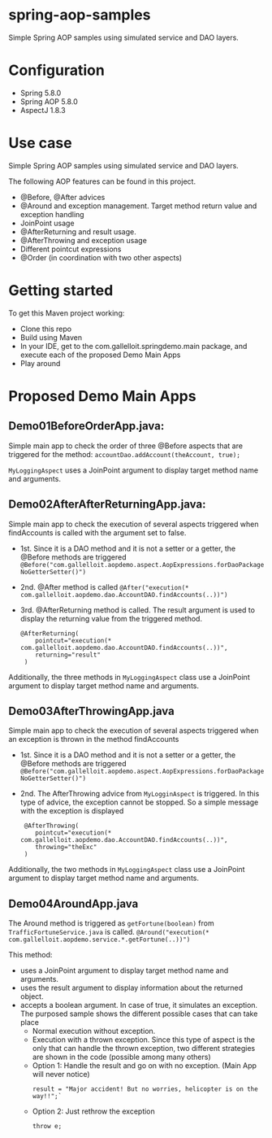 # spring-aop-samples
Simple Spring AOP samples using simulated service and DAO layers.

# Configuration

* Spring 5.8.0
* Spring AOP 5.8.0
* AspectJ 1.8.3

# Use case

Simple Spring AOP samples using simulated service and DAO layers.

The following AOP features can be found in this project.

 * @Before, @After advices
 * @Around and exception management. Target method return value and exception handling
 * JoinPoint usage
 * @AfterReturning and result usage.
 * @AfterThrowing and exception usage
 * Different pointcut expressions
 * @Order (in coordination with two other aspects)

# Getting started

To get this Maven project working:

* Clone this repo
* Build using Maven
* In your IDE, get to the com.gallelloit.springdemo.main package, and execute each of the proposed Demo Main Apps
* Play around
  
# Proposed Demo Main Apps

## Demo01BeforeOrderApp.java:

Simple main app to check the order of three @Before aspects that are triggered for the method: `accountDao.addAccount(theAccount, true);`

`MyLoggingAspect` uses a JoinPoint argument to display target method name and arguments. 

## Demo02AfterAfterReturningApp.java:

Simple main app to check the execution of several aspects triggered when findAccounts is called with
the argument set to false.

* 1st. Since it is a DAO method and it is not a setter or a getter, the @Before methods are triggered
	`@Before("com.gallelloit.aopdemo.aspect.AopExpressions.forDaoPackageNoGetterSetter()")`

* 2nd. @After method is called
	`@After("execution(* com.gallelloit.aopdemo.dao.AccountDAO.findAccounts(..))")`

* 3rd. @AfterReturning method is called. The result argument is used to display the returning value
from the triggered method.
	```
	@AfterReturning(
	 	pointcut="execution(* com.gallelloit.aopdemo.dao.AccountDAO.findAccounts(..))",
	 	returning="result"
	 )
	```

Additionally, the three methods in `MyLoggingAspect` class use a JoinPoint argument to display target method name and
arguments.

## Demo03AfterThrowingApp.java

Simple main app to check the execution of several aspects triggered when an exception is thrown in the method findAccounts

* 1st. Since it is a DAO method and it is not a setter or a getter, the @Before methods are triggered
	`@Before("com.gallelloit.aopdemo.aspect.AopExpressions.forDaoPackageNoGetterSetter()")`

* 2nd. The AfterThrowing advice from `MyLogginAspect` is triggered. In this type of advice, the exception cannot be stopped.
So a simple message with the exception is displayed 

	```
	 @AfterThrowing(
	 	pointcut="execution(* com.gallelloit.aopdemo.dao.AccountDAO.findAccounts(..))",
	 	throwing="theExc"
	 )
	```

Additionally, the two methods in `MyLoggingAspect` class use a JoinPoint argument to display target method name and
arguments.

## Demo04AroundApp.java

The Around method is triggered as `getFortune(boolean)` from `TrafficFortuneService.java` is called.
`@Around("execution(* com.gallelloit.aopdemo.service.*.getFortune(..))")`

This method:

* uses a JoinPoint argument to display target method name and arguments.
* uses the result argument to display information about the returned object.
* accepts a boolean argument. In case of true, it simulates an exception. The purposed sample shows the different
possible cases that can take place
  * Normal execution without exception.
  * Execution with a thrown exception. Since this type of aspect is the only that can handle the thrown exception, two different strategies are shown in the code (possible among many others)
   * Option 1: Handle the result and go on with no exception. (Main App will never notice)
	  	```
	  	result = "Major accident! But no worries, helicopter is on the way!!";`
	  	```
   * Option 2: Just rethrow the exception
	  	```
	  	throw e;
	  	```